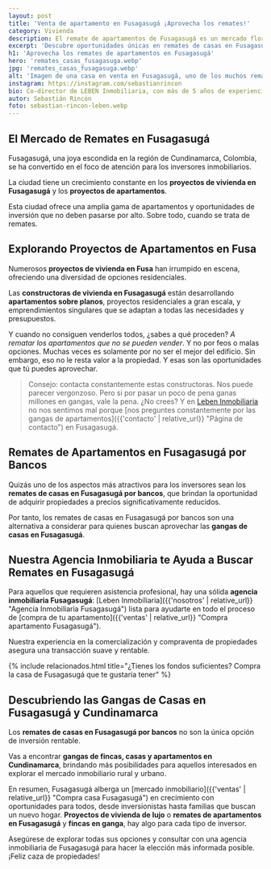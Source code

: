 ```yaml
---
layout: post
title: 'Venta de apartamento en Fusagasugá ¡Aprovecha los remates!'
category: Vivienda
description: El remate de apartamentos de Fusagasugá es un mercado floreciente. Anímate y aprovecha para conseguir casas a precios de ganga. Leben Inmobiliaria.
excerpt: 'Descubre oportunidades únicas en remates de casas en Fusagasugá por bancos. Adquiere tu hogar al mejor precio con nuestra asesoría. ¡Infórmate aquí!'
h1: 'Aprovecha los remates de apartamentos en Fusagasugá'
hero: 'remates_casas_fusagasuga.webp'
jpg: 'remates_casas_fusagasuga.webp'
alt: 'Imagen de una casa en venta en Fusagasugá, uno de los muchos remates de apartamentos en Fusagasugá por bancos'
instagram: https://instagram.com/sebastianrincon
bio: Co-director de LEBEN Inmobiliaria, con más de 5 años de experiencia en el mercado
autor: Sebastián Rincón
foto: sebastian-rincon-leben.webp
---
```

## El Mercado de Remates en Fusagasugá

Fusagasugá, una joya escondida en la región de Cundinamarca, Colombia, se ha convertido en el foco de atención para los inversores inmobiliarios.

La ciudad tiene un crecimiento constante en los **proyectos de vivienda en Fusagasugá** y los **proyectos de apartamentos**.

Esta ciudad ofrece una amplia gama de apartamentos y oportunidades de inversión que no deben pasarse por alto. Sobre todo, cuando se trata de remates.

## Explorando Proyectos de Apartamentos en Fusa

Numerosos **proyectos de vivienda en Fusa** han irrumpido en escena, ofreciendo una diversidad de opciones residenciales.

Las **constructoras de vivienda en Fusagasugá** están desarrollando **apartamentos sobre planos**, proyectos residenciales a gran escala, y emprendimientos singulares que se adaptan a todas las necesidades y presupuestos.

Y cuando no consiguen venderlos todos, ¿sabes a qué proceden? *A rematar los apartamentos que no se pueden vender*. Y no por feos o malas opciones. Muchas veces es solamente por no ser el mejor del edificio. Sin embargo, eso no le resta valor a la propiedad. Y esas son las oportunidades que tú puedes aprovechar.

>Consejo: contacta constantemente estas constructoras. Nos puede parecer vergonzoso. Pero si por pasar un poco de pena ganas millones en gangas, vale la pena. ¿No crees? Y en [Leben Inmobiliaria](/) no nos sentimos mal porque [nos preguntes constantemente por las gangas de apartamentos]({{'contacto' | relative_url}} "Página de contacto") en Fusagasugá.

## Remates de Apartamentos en Fusagasugá por Bancos

Quizás uno de los aspectos más atractivos para los inversores sean los **remates de casas en Fusagasugá por bancos**, que brindan la oportunidad de adquirir propiedades a precios significativamente reducidos.

Por tanto, los remates de casas en Fusagasugá por bancos son una alternativa a considerar para quienes buscan aprovechar las **gangas de casas en Fusagasugá**.

## Nuestra Agencia Inmobiliaria te Ayuda a Buscar Remates en Fusagasugá

Para aquellos que requieren asistencia profesional, hay una sólida **agencia inmobiliaria Fusagasugá**: [Leben Inmobiliaria]({{'nosotros' | relative_url}} "Agencia Inmobiliaria Fusagasugá") lista para ayudarte en todo el proceso de [compra de tu apartamento]({{'ventas' | relative_url}} "Compra apartamento Fusagasugá").

Nuestra experiencia en la comercialización y compraventa de propiedades asegura una transacción suave y rentable.

{% include relacionados.html title="¿Tienes los fondos suficientes? Compra la casa de Fusagasugá que te gustaría tener" %}

## Descubriendo las Gangas de Casas en Fusagasugá y Cundinamarca

Los **remates de casas en Fusagasugá por bancos** no son la única opción de inversión rentable.

Vas a encontrar **gangas de fincas, casas y apartamentos en Cundinamarca**, brindando más posibilidades para aquellos interesados en explorar el mercado inmobiliario rural y urbano.

En resumen, Fusagasugá alberga un [mercado inmobiliario]({{'ventas' | relative_url}} "Compra casa Fusagasugá") en crecimiento con oportunidades para todos, desde inversionistas hasta familias que buscan un nuevo hogar. **Proyectos de vivienda de lujo** o **remates de apartamentos en Fusagasugá** y **fincas en ganga**, hay algo para cada tipo de inversor.

Asegúrese de explorar todas sus opciones y consultar con una agencia inmobiliaria de Fusagasugá para hacer la elección más informada posible. ¡Feliz caza de propiedades!
